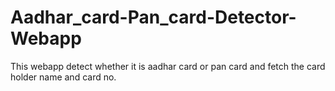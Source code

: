 # Aadhar_card-Pan_card-Detector-Webapp
This webapp detect whether it is aadhar card or pan card and fetch the card holder name and card no.

